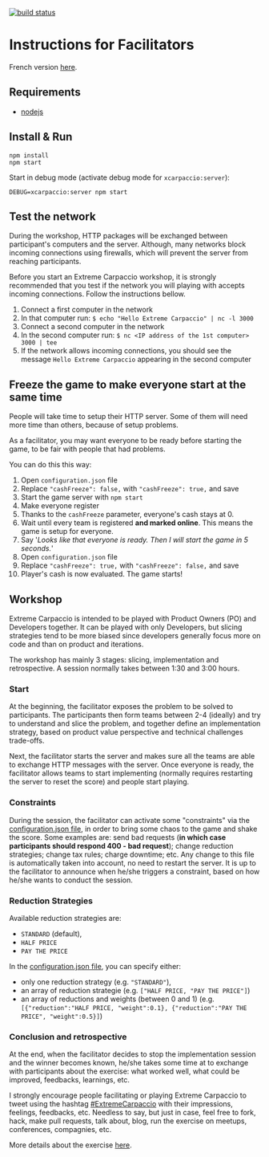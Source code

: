 [![build status](https://travis-ci.org/dlresende/extreme-carpaccio.svg?branch=master)]()

# Instructions for Facilitators

French version [here](./README-FR.md).

## Requirements

- [nodejs](https://nodejs.org/en/)

## Install & Run

```
npm install
npm start
```

Start in debug mode (activate debug mode for `xcarpaccio:server`):

```
DEBUG=xcarpaccio:server npm start
```

## Test the network

During the workshop, HTTP packages will be exchanged between participant's computers and the server. Although, many networks block incoming connections using firewalls, which will prevent the server from reaching participants.

Before you start an Extreme Carpaccio workshop, it is strongly recommended that you test if the network you will playing with accepts incoming connections. Follow the instructions bellow.

1. Connect a first computer in the network
1. In that computer run: `$ echo "Hello Extreme Carpaccio" | nc -l 3000`
1. Connect a second computer in the network
1. In the second computer run: `$ nc <IP address of the 1st computer> 3000 | tee `
1. If the network allows incoming connections, you should see the message `Hello Extreme Carpaccio` appearing in the second computer

## Freeze the game to make everyone start at the same time

People will take time to setup their HTTP server. Some of them will need more time than others, because of setup problems.

As a facilitator, you may want everyone to be ready before starting the game, to be fair with people that had problems.

You can do this this way:

1. Open `configuration.json` file
1. Replace `"cashFreeze": false,` with `"cashFreeze": true,` and save
1. Start the game server with `npm start`
1. Make everyone register
1. Thanks to the `cashFreeze` parameter, everyone's cash stays at 0.
1. Wait until every team is registered **and marked online**. This means the game is setup for everyone.
1. Say '_Looks like that everyone is ready. Then I will start the game in 5 seconds._'
1. Open `configuration.json` file
1. Replace `"cashFreeze": true,` with `"cashFreeze": false,` and save
1. Player's cash is now evaluated. The game starts!

## Workshop

Extreme Carpaccio is intended to be played with Product Owners (PO) and Developers together. It can be played with only Developers, but slicing strategies tend to be more biased since developers generally focus more on code and than on product and iterations.

The workshop has mainly 3 stages: slicing, implementation and retrospective. A session normally takes between 1:30 and 3:00 hours.

### Start

At the beginning, the facilitator exposes the problem to be solved to participants. The participants then form teams between 2-4 (ideally) and try to understand and slice the problem, and together define an implementation strategy, based on product value perspective and technical challenges trade-offs.

Next, the facilitator starts the server and makes sure all the teams are able to exchange HTTP messages with the server. Once everyone is ready, the facilitator allows teams to start implementing (normally requires restarting the server to reset the score) and people start playing.

### Constraints

During the session, the facilitator can activate some "constraints" via the [configuration.json file](server/apps/backend/configuration.json), in order to bring some chaos to the game and shake the score. Some examples are: send bad requests (**in which case participants should respond 400 - bad request**); change reduction strategies; change tax rules; charge downtime; etc. Any change to this file is automatically taken into account, no need to restart the server. It is up to the facilitator to announce when he/she triggers a constraint, based on how he/she wants to conduct the session.

### Reduction Strategies

Available reduction strategies are:

- `STANDARD` (default),
- `HALF PRICE`
- `PAY THE PRICE`

In the [configuration.json file](server/configuration.json), you can specify either:

- only one reduction strategy (e.g. `"STANDARD"`),
- an array of reduction strategie (e.g. `["HALF PRICE, "PAY THE PRICE"]`)
- an array of reductions and weights (between 0 and 1) (e.g. `[{"reduction":"HALF PRICE, "weight":0.1}, {"reduction":"PAY THE PRICE", "weight":0.5}]`)

### Conclusion and retrospective

At the end, when the facilitator decides to stop the implementation session and the winner becomes known, he/she takes some time at to exchange with participants about the exercise: what worked well, what could be improved, feedbacks, learnings, etc.

I strongly encourage people facilitating or playing Extreme Carpaccio to tweet using the hashtag [#ExtremeCarpaccio](https://twitter.com/search?vertical=default&q=%22extreme%20carpaccio%22%20OR%20%22Xtreme%20carpaccio%22%20OR%20%23ExtremeCarpaccio&src=typd) with their impressions, feelings, feedbacks, etc. Needless to say, but just in case, feel free to fork, hack, make pull requests, talk about, blog, run the exercise on meetups, conferences, compagnies, etc.

More details about the exercise [here](https://diegolemos.net/2016/01/07/extreme-carpaccio/).
